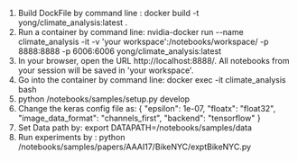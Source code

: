 1. Build DockFile by command line : docker build -t yong/climate_analysis:latest .
2. Run a container by command line: 
nvidia-docker run --name climate_analysis -it -v 'your workspace':/notebooks/workspace/ -p 8888:8888  -p 6006:6006 yong/climate_analysis:latest
3. In your browser, open the URL http://localhost:8888/. All notebooks from your session will be saved in 'your workspace'.
4. Go into the container by command line: docker exec -it climate_analysis bash
5. python /notebooks/samples/setup.py develop
6. Change the keras config file as: 
{
    "epsilon": 1e-07,
    "floatx": "float32",
    "image_data_format": "channels_first",
    "backend": "tensorflow"
}
7. Set Data path by:
  export DATAPATH=/notebooks/samples/data
8. Run experiments by : python /notebooks/samples/papers/AAAI17/BikeNYC/exptBikeNYC.py
